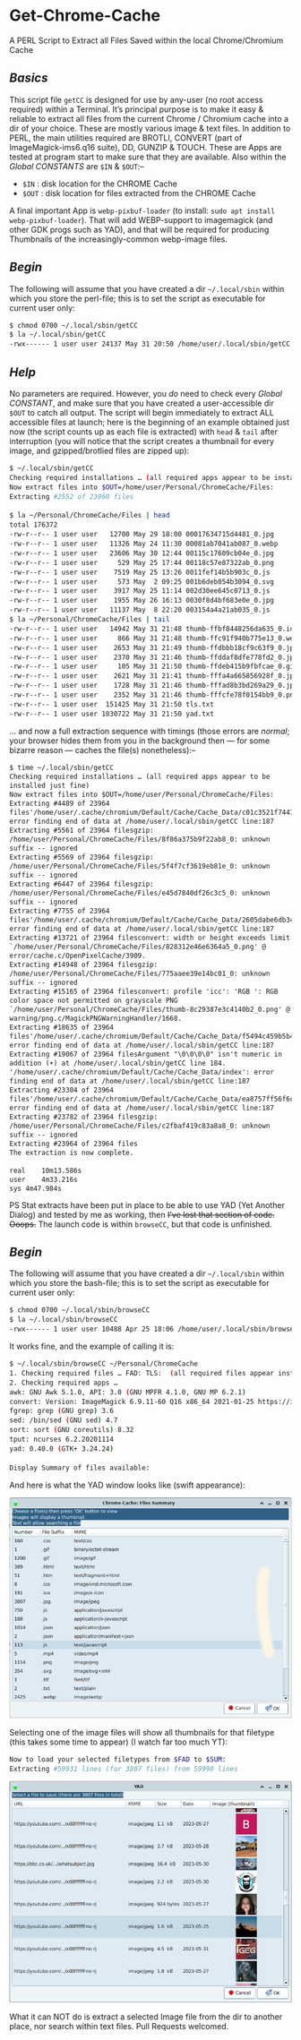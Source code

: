 # Get-Chrome-Cache
A PERL Script to Extract all Files Saved within the local Chrome/Chromium Cache

## *Basics*
This script file `getCC` is designed for use by any-user (no root access required) within a Terminal. It’s principal purpose is to make it easy & reliable to extract all files from the current Chrome / Chromium cache into a dir of your choice. These are mostly various image & text files. In addition to PERL, the main utilities required are BROTLI, CONVERT (part of ImageMagick-ims6.q16 suite), DD, GUNZIP & TOUCH. These are Apps are tested at program start to make sure that they are available. Also within the *Global CONSTANTS* are `$IN` & `$OUT`:–

* `$IN` : disk location for the CHROME Cache
* `$OUT` : disk location for files extracted from the CHROME Cache

A final important App is `webp-pixbuf-loader` (to install: `sudo apt install webp-pixbuf-loader`). That will add WEBP-support to imagemagick (and other GDK progs such as YAD), and that will be required for producing Thumbnails of the increasingly-common webp-image files.

## *Begin*
The following will assume that you have created a dir `~/.local/sbin` within which you store the perl-file; this is to set the script as executable for current user only:

```bash
$ chmod 0700 ~/.local/sbin/getCC
$ la ~/.local/sbin/getCC
-rwx------ 1 user user 24137 May 31 20:50 /home/user/.local/sbin/getCC
```
## *Help*
No parameters are required. However, you *do* need to check every *Global CONSTANT*, and make sure that you have created a user-accessible dir `$OUT` to catch all output. The script will begin immediately to extract ALL accessible files at launch; here is the beginning of an example obtained just now (the script counts up as each file is extracted) with `head` & `tail` after interruption (you will notice that the script creates a thumbnail for every image, and gzipped/brotlied files are zipped up):

```bash
$ ~/.local/sbin/getCC
Checking required installations … (all required apps appear to be installed just fine)
Now extract files into $OUT=/home/user/Personal/ChromeCache/Files:
Extracting #2552 of 23960 files

$ la ~/Personal/ChromeCache/Files | head
total 176372
-rw-r--r-- 1 user user   12700 May 29 18:00 00017634715d4481_0.jpg
-rw-r--r-- 1 user user   11326 May 24 11:30 00081ab7041ab087_0.webp
-rw-r--r-- 1 user user   23606 May 30 12:44 00115c17609cb04e_0.jpg
-rw-r--r-- 1 user user     529 May 25 17:44 00118c57e87322ab_0.png
-rw-r--r-- 1 user user    7519 May 25 13:26 0011fef14b5b903c_0.js
-rw-r--r-- 1 user user     573 May  2 09:25 001b6deb054b3094_0.svg
-rw-r--r-- 1 user user    3917 May 25 11:14 002d30ee645c0713_0.js
-rw-r--r-- 1 user user    1955 May 26 16:13 0030f8d4bf683e0e_0.jpg
-rw-r--r-- 1 user user   11137 May  8 22:20 003154a4a21ab035_0.js
$ la ~/Personal/ChromeCache/Files | tail
-rw-r--r-- 1 user user   14942 May 31 21:48 thumb-ffbf8448256da635_0.ico
-rw-r--r-- 1 user user     866 May 31 21:48 thumb-ffc91f940b775e13_0.webp
-rw-r--r-- 1 user user    2653 May 31 21:49 thumb-ffdbbb18cf9c63f9_0.jpg
-rw-r--r-- 1 user user    2370 May 31 21:46 thumb-ffddaf8dfe778fd2_0.jpg
-rw-r--r-- 1 user user     105 May 31 21:50 thumb-ffdeb415b9fbfcae_0.gif
-rw-r--r-- 1 user user    2621 May 31 21:41 thumb-fffa4a665856928f_0.jpg
-rw-r--r-- 1 user user    1728 May 31 21:46 thumb-fffad8b3bd269a29_0.jpg
-rw-r--r-- 1 user user    2352 May 31 21:46 thumb-fffcfe78f0154bb9_0.png
-rw-r--r-- 1 user user  151425 May 31 21:50 tls.txt
-rw-r--r-- 1 user user 1030722 May 31 21:50 yad.txt
```
… and now a full extraction sequence with timings (those errors are *normal*; your browser hides them from you in the background then — for some bizarre reason — caches the file(s) nonetheless):–

```
$ time ~/.local/sbin/getCC
Checking required installations … (all required apps appear to be installed just fine)
Now extract files into $OUT=/home/user/Personal/ChromeCache/Files:
Extracting #4489 of 23964 files'/home/user/.cache/chromium/Default/Cache/Cache_Data/c01c3521f74474f6_s': error finding end of data at /home/user/.local/sbin/getCC line:187
Extracting #5561 of 23964 filesgzip: /home/user/Personal/ChromeCache/Files/8f86a375b9f22ab8_0: unknown suffix -- ignored
Extracting #5569 of 23964 filesgzip: /home/user/Personal/ChromeCache/Files/5f4f7cf3619eb81e_0: unknown suffix -- ignored
Extracting #6447 of 23964 filesgzip: /home/user/Personal/ChromeCache/Files/e45d7840df26c3c5_0: unknown suffix -- ignored
Extracting #7755 of 23964 files'/home/user/.cache/chromium/Default/Cache/Cache_Data/2605dabe6db345f1_s': error finding end of data at /home/user/.local/sbin/getCC line:187
Extracting #13721 of 23964 filesconvert: width or height exceeds limit `/home/user/Personal/ChromeCache/Files/828312e46e6364a5_0.png' @ error/cache.c/OpenPixelCache/3909.
Extracting #14948 of 23964 filesgzip: /home/user/Personal/ChromeCache/Files/775aaee39e14bc01_0: unknown suffix -- ignored
Extracting #15165 of 23964 filesconvert: profile 'icc': 'RGB ': RGB color space not permitted on grayscale PNG `/home/user/Personal/ChromeCache/Files/thumb-8c29387e3c4140b2_0.png' @ warning/png.c/MagickPNGWarningHandler/1668.
Extracting #18635 of 23964 files'/home/user/.cache/chromium/Default/Cache/Cache_Data/f5494c459b5b4823_s': error finding end of data at /home/user/.local/sbin/getCC line:187
Extracting #19067 of 23964 filesArgument "\0\0\0\0" isn't numeric in addition (+) at /home/user/.local/sbin/getCC line 184.
'/home/user/.cache/chromium/Default/Cache/Cache_Data/index': error finding end of data at /home/user/.local/sbin/getCC line:187
Extracting #23304 of 23964 files'/home/user/.cache/chromium/Default/Cache/Cache_Data/ea8757ff56f6c660_s': error finding end of data at /home/user/.local/sbin/getCC line:187
Extracting #23782 of 23964 filesgzip: /home/user/Personal/ChromeCache/Files/c2fbaf419c83a8a8_0: unknown suffix -- ignored
Extracting #23964 of 23964 files
The extraction is now complete.

real	10m13.586s
user	4m33.216s
sys	4m47.984s
```

PS    Stat extracts have been put in place to be able to use YAD (Yet Another Dialog) and tested by me as working, then ~~I've lost that section of code. Ooops.~~ The launch code is within `browseCC`, but that code is unfinished.

## *Begin*
The following will assume that you have created a dir `~/.local/sbin` within which you store the bash-file; this is to set the script as executable for current user only:

```bash
$ chmod 0700 ~/.local/sbin/browseCC
$ la ~/.local/sbin/browseCC
-rwx------ 1 user user 10488 Apr 25 18:06 /home/user/.local/sbin/browseCC
```
It works fine, and the example of calling it is:

```bash
$ ~/.local/sbin/browseCC ~/Personal/ChromeCache
1. Checking required files … FAD: TLS:  (all required files appear installed just fine)
2. Checking required apps … 
awk: GNU Awk 5.1.0, API: 3.0 (GNU MPFR 4.1.0, GNU MP 6.2.1)
convert: Version: ImageMagick 6.9.11-60 Q16 x86_64 2021-01-25 https://imagemagick.org
fgrep: grep (GNU grep) 3.6
sed: /bin/sed (GNU sed) 4.7
sort: sort (GNU coreutils) 8.32
tput: ncurses 6.2.20201114
yad: 0.40.0 (GTK+ 3.24.24)

Display Summary of files available:
```
And here is what the YAD window looks like (swift appearance):

![yad dialog 1](https://github.com/alexkemp9/Get-Chrome-Cache/blob/main/Screenshot_2023-05-31_23-28-47.png)

Selecting one of the image files will show all thumbnails for that filetype (this takes some time to appear) (I watch far too much YT):

```bash
Now to load your selected filetypes from $FAD to $SUM:
Extracting #59931 lines (for 3807 files) from 59990 lines
```
![yad dialog2](https://github.com/alexkemp9/Get-Chrome-Cache/blob/main/Screenshot_2023-05-31_23-50-35.png)

What it can NOT do is extract a selected Image file from the dir to another place, nor search within text files.  Pull Requests welcomed.
